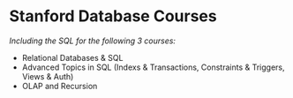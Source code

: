 # Stanford Database Courses

*Including the SQL for the following 3 courses:*

* Relational Databases & SQL
* Advanced Topics in SQL (Indexs & Transactions, Constraints & Triggers, Views & Auth)
* OLAP and Recursion
